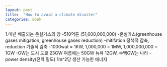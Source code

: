 ```yaml
---
layout: post
title:  "How to avoid a climate disaster"
categories: Book
---
```


1.매년 배출되는 온실가스의 양
-510억톤 (51,000,000,000)
-온실가스(greenhouse gases mitigation, greenhouse gases reduction)
-mitifation 정책적 감축, reduction 기술적 감축
-1000wat = 1KW, 1,000,000 = 1MW, 1,000,000,000 = 1GW 
-GW는 도시 도쿄 23GW 여름에는 50GW 뉴욕 12GW, 수백GW는 나라
-power density(전력 밀도) 1m^2당 생산 가능한 에너지 
